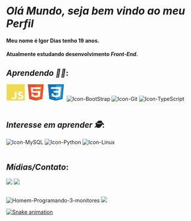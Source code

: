 # *Olá Mundo, seja bem vindo ao meu Perfil*
#### Meu nome é Igor Dias tenho 19 anos.
#### Atualmente estudando desenvolvimento *Front-End*. 

## *Aprendendo 👨‍💻*: 
<div style="display: inline_block">
 <img align="space-between" alt="Icon-Js" height="45" width="50" src="https://raw.githubusercontent.com/devicons/devicon/master/icons/javascript/javascript-plain.svg">
 <img align="space-between" alt="Icon-HTML" height="45" width="50" src="https://raw.githubusercontent.com/devicons/devicon/master/icons/html5/html5-original.svg">
 <img align="space-between" alt="Icon-CSS" height="45" width="50" src="https://raw.githubusercontent.com/devicons/devicon/master/icons/css3/css3-original.svg">
 <img aling="space-between" alt="Icon-BootStrap" height="45" width="50" src="https://cdn.jsdelivr.net/gh/devicons/devicon/icons/bootstrap/bootstrap-original.svg">
 <img aling="space-between" alt="Icon-Git" height="45" width="50" src="https://cdn.jsdelivr.net/gh/devicons/devicon/icons/git/git-original.svg">
 <img aling="space-between" alt="Icon-TypeScript" height="45" width="50" src="https://cdn.jsdelivr.net/gh/devicons/devicon/icons/typescript/typescript-original.svg">
</div><br>

## *Interesse em aprender 🕵️*:
<div style="display: inline_block">
 <img aling="space-between" alt="Icon-MySQL" height="45" width="50" src="https://cdn.jsdelivr.net/gh/devicons/devicon/icons/mysql/mysql-plain-wordmark.svg">
 <img aling="space-between" alt="Icon-Python" height="45" width="50" src="https://cdn.jsdelivr.net/gh/devicons/devicon/icons/python/python-original.svg">
 <img aling="space-between" alt="Icon-Linux" height="45" width="50" src="https://cdn.jsdelivr.net/gh/devicons/devicon/icons/linux/linux-original.svg">
</div><br>

 ## *Mídias/Contato*:

<div style="display: inline_block">
   <a href="https://www.instagram.com/igor_gdias/" target="_blank"><img src="https://img.shields.io/badge/-Instagram-%23E4405F?style=for-the-badge&logo=instagram&logoColor=white" target="_blank"></a>
  <a href="https://www.linkedin.com/in/igor-dias-7b1496233/" target="_blank"><img src="https://img.shields.io/badge/LinkedIn-0077B5?style=for-the-badge&logo=linkedin&logoColor=white" target="_blank"></a> 
</div>

 ##

<div style="display: inline_block">
 <img height="250em"  src="https://user-images.githubusercontent.com/99450302/156185293-e7880e03-a583-4cf4-a2ac-e2b1d11989c7.svg" alt="Homem-Programando-3-monitores"> 
 <a href="https://github.com/IgorDias04">
   <img height="200em" src="https://github-readme-stats.vercel.app/api?username=IgorDias04&show_icons=true&theme=radical&include_all_commits=true&count_private=true">
</div>
 
<div>
 <a href="https://github.com/IgorDias04">

 ![Snake animation](https://github.com/IgorDias04/IgorDias04/blob/output/github-contribution-grid-snake.svg)
 
</div>
